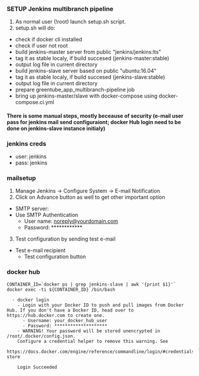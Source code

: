 ### SETUP Jenkins multibranch pipeline
1. As normal user (!root) launch setup.sh script.
2. setup.sh will do:
  - check if docker cli installed
  - check if user not root
  - build jenkins-master server from public "jenkins/jenkins:lts"
  - tag it as stable localy, if build succesed (jenkins-master:stable)
  - output log file in current directory
  - build jenkins-slave server based on public "ubuntu:16.04"
  - tag it as stable localy, if build succesed (jenkins-slave:stable)
  - output log file in current directory
  - prepare greentube_app_multibranch-pipeline job 
  - bring up jenkins-master/slave with docker-compose using docker-compose.ci.yml

#### There is some manual steps, mostly beceause of security (e-mail user pass for jenkins mail send configuraiont; docker Hub login need to be done on jenkins-slave instance initialy)

### jenkins creds
- user: jenkins
- pass: jenkins

### mailsetup

1. Manage Jenkins -> Configure System -> E-mail Notification
2. Click on Advance button as well to get other important option

- SMTP server: 
- Use SMTP Authentication 
  - User name: noreply@yourdomain.com
  - Password: ************

3.  Test configuration by sending test e-mail
  - Test e-mail recipient
    - Test configuration button

### docker hub
```
CONTAINER_ID=`docker ps | grep jenkins-slave | awk '{print $1}'`
docker exec -ti ${CONTAINER_ID} /bin/bash

  - docker login
    - Login with your Docker ID to push and pull images from Docker Hub. If you don't have a Docker ID, head over to https://hub.docker.com to create one.
      - Username: your_docker_hub_user
      - Password: ********************
    - WARNING! Your password will be stored unencrypted in /root/.docker/config.json.
    Configure a credential helper to remove this warning. See
    https://docs.docker.com/engine/reference/commandline/login/#credentials-store

    Login Succeeded
```
   
